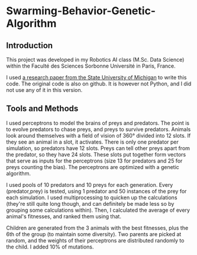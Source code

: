 # Swarming-Behavior-Genetic-Algorithm


## Introduction

This project was developed in my Robotics AI class (M.Sc. Data Science) within the Faculté des Sciences Sorbonne Université in Paris, France. 

I used [a research paper from the State University of Michigan](http://rsif.royalsocietypublishing.org/content/10/85/20130305) to write this code. The original code is also on github. It is however not Python, and I did not use any of it in this version.


## Tools and Methods

I used perceptrons to model the brains of preys and predators. The point is to evolve predators to chase preys, and preys to survive predators. Animals look around themselves with a field of vision of 360° divided into 12 slots. If they see an animal in a slot, it activates. There is only one predator per simulation, so predators have 12 slots. Preys can tell other preys apart from the predator, so they have 24 slots. These slots put together form vectors that serve as inputs for the perceptrons (size 13 for predators and 25 for preys counting the bias). The perceptrons are optimized with a genetic algorithm. 

I used pools of 10 predators and 10 preys for each generation. Every (predator,prey) is tested, using 1 predator and 50 instances of the prey for each simulation. I used multiprocessing to quicken up the calculations (they're still quite long though, and can definitely be made less so by grouping some calculations within). Then, I calculated the average of every animal's fitnesses, and ranked them using that. 

Children are generated from the 3 animals with the best fitnesses, plus the 6th of the group (to maintain some diversity). Two parents are picked at random, and the weights of their perceptrons are distributed randomly to the child. I added 10% of mutations. 
